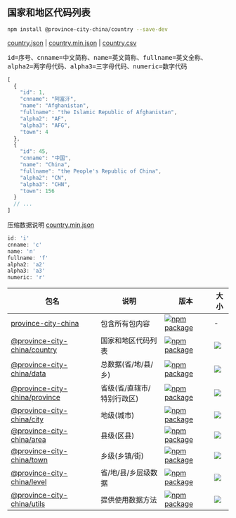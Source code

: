 国家和地区代码列表
---

```bash
npm install @province-city-china/country --save-dev
```

[country.json](https://github.com/uiwjs/province-city-china/blob/gh-pages/country.json) | [country.min.json](https://github.com/uiwjs/province-city-china/blob/gh-pages/country.min.json) | [country.csv](https://github.com/uiwjs/province-city-china/blob/gh-pages/country.csv)

<kbd>id=序号</kbd>、<kbd>cnname=中文简称</kbd>、<kbd>name=英文简称</kbd>、<kbd>fullname=英文全称</kbd>、<kbd>alpha2=两字母代码</kbd>、<kbd>alpha3=三字母代码</kbd>、<kbd>numeric=数字代码</kbd>

```js
[
  {
    "id": 1,
    "cnname": "阿富汗",
    "name": "Afghanistan",
    "fullname": "the Islamic Republic of Afghanistan",
    "alpha2": "AF",
    "alpha3": "AFG",
    "town": 4
  },
  {
    "id": 45,
    "cnname": "中国",
    "name": "China",
    "fullname": "the People's Republic of China",
    "alpha2": "CN",
    "alpha3": "CHN",
    "town": 156
  }
  // ...
]
```

压缩数据说明 [country.min.json](https://github.com/uiwjs/province-city-china/blob/gh-pages/country.min.json)

```js
id: 'i'
cnname: 'c'
name: 'n'
fullname: 'f'
alpha2: 'a2'
alpha3: 'a3'
numeric: 'r'
```


| 包名 | 说明  | 版本 | 大小 |
| ---- | ---- | ---- | ---- |
| [province-city-china](https://github.com/uiwjs/province-city-china) | 包含所有包内容 | [![npm package](https://img.shields.io/npm/v/province-city-china.svg)](https://www.npmjs.com/package/province-city-china) | - |
| [@province-city-china/country](packages/country) | 国家和地区代码列表 | [![npm package](https://img.shields.io/npm/v/@province-city-china/country.svg)](https://www.npmjs.com/package/@province-city-china/country) |![](https://img.shields.io/bundlephobia/min/@province-city-china/country) |
| [@province-city-china/data](packages/data) | 总数据(省/地/县/乡) | [![npm package](https://img.shields.io/npm/v/@province-city-china/data.svg)](https://www.npmjs.com/package/@province-city-china/data) | ![](https://img.shields.io/bundlephobia/min/@province-city-china/data) |
| [@province-city-china/province](packages/province) | 省级(省/直辖市/特别行政区) | [![npm package](https://img.shields.io/npm/v/@province-city-china/province.svg)](https://www.npmjs.com/package/@province-city-china/province) | ![](https://img.shields.io/bundlephobia/min/@province-city-china/province) |
| [@province-city-china/city](packages/city) | 地级(城市) | [![npm package](https://img.shields.io/npm/v/@province-city-china/city.svg)](https://www.npmjs.com/package/@province-city-china/city) | ![](https://img.shields.io/bundlephobia/min/@province-city-china/city) |
| [@province-city-china/area](packages/area) | 县级(区县) | [![npm package](https://img.shields.io/npm/v/@province-city-china/area.svg)](https://www.npmjs.com/package/@province-city-china/area) | ![](https://img.shields.io/bundlephobia/min/@province-city-china/area) |
| [@province-city-china/town](packages/town) | 乡级(乡镇/街) | [![npm package](https://img.shields.io/npm/v/@province-city-china/town.svg)](https://www.npmjs.com/package/@province-city-china/town) | ![](https://img.shields.io/bundlephobia/min/@province-city-china/town) |
| [@province-city-china/level](packages/level) | 省/地/县/乡层级数据 | [![npm package](https://img.shields.io/npm/v/@province-city-china/level.svg)](https://www.npmjs.com/package/@province-city-china/level) | ![](https://img.shields.io/bundlephobia/min/@province-city-china/level) |
| [@province-city-china/utils](packages/utils) | 提供使用数据方法 | [![npm package](https://img.shields.io/npm/v/@province-city-china/utils.svg)](https://www.npmjs.com/package/@province-city-china/utils) | ![](https://img.shields.io/bundlephobia/min/@province-city-china/utils) |